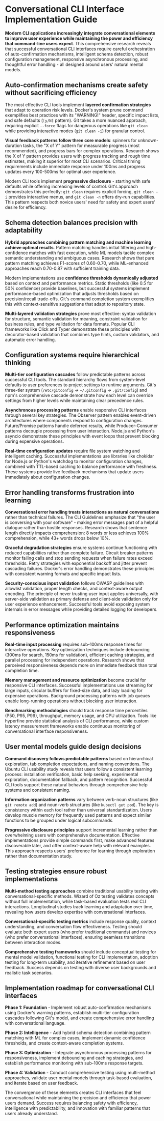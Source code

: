 # Conversational CLI Interface Implementation Guide

**Modern CLI applications increasingly integrate conversational elements to improve user experience while maintaining the power and efficiency that command-line users expect**. This comprehensive research reveals that successful conversational CLI interfaces require careful orchestration of auto-confirmation mechanisms, intelligent schema detection, robust configuration management, responsive asynchronous processing, and thoughtful error handling - all designed around users' natural mental models.

## Auto-confirmation mechanisms create safety without sacrificing efficiency

The most effective CLI tools implement **layered confirmation strategies** that adapt to operation risk levels. Docker's system prune command exemplifies best practices with its "WARNING!" header, specific impact lists, and safe defaults (`[y/N]` pattern). Git takes a more nuanced approach, requiring explicit `--force` flags for dangerous operations like `git clean` while providing interactive modes (`git clean -i`) for granular control.

**Visual feedback patterns follow three core models**: spinners for unknown-duration tasks, the "X of Y" pattern for measurable progress (most recommended), and progress bars for complex operations. Research shows the X of Y pattern provides users with progress tracking and rough time estimates, making it superior for most CLI scenarios. Critical timing requirements include immediate response under 100ms and progress updates every 100-500ms for optimal user experience.

Modern CLI tools implement **progressive disclosure** - starting with safe defaults while offering increasing levels of control. Git's approach demonstrates this perfectly: `git clean` requires explicit forcing, `git clean -i` provides interactive menus, and `git clean -n` offers dry-run capabilities. This pattern respects both novice users' need for safety and expert users' desire for efficiency.

## Schema detection balances precision with adaptability

**Hybrid approaches combining pattern matching and machine learning achieve optimal results**. Pattern matching handles initial filtering and high-confidence matches with fast execution, while ML models tackle complex semantic understanding and ambiguous cases. Research shows that pure pattern matching achieves F1-scores of 0.60-0.70, while ML-enhanced approaches reach 0.70-0.87 with sufficient training data.

Modern implementations use **confidence thresholds dynamically adjusted** based on context and performance metrics. Static thresholds (like 0.5 for 50% confidence) provide baselines, but successful systems implement performance-based optimization that adjusts thresholds based on precision/recall trade-offs. Git's command completion system exemplifies this with context-sensitive suggestions that adapt to repository state.

**Multi-layered validation strategies** prove most effective: syntax validation for structure, semantic validation for meaning, constraint validation for business rules, and type validation for data formats. Popular CLI frameworks like Click and Typer demonstrate these principles with decorator-based validation that combines type hints, custom validators, and automatic error handling.

## Configuration systems require hierarchical thinking

**Multi-tier configuration cascades** follow predictable patterns across successful CLI tools. The standard hierarchy flows from system-level defaults to user preferences to project settings to runtime arguments. Git's three-tier system (`/etc/gitconfig` → `~/.gitconfig` → `.git/config`) and npm's comprehensive cascade demonstrate how each level can override settings from higher levels while maintaining clear precedence rules.

**Asynchronous processing patterns** enable responsive CLI interfaces through several key strategies. The Observer pattern enables event-driven architectures where components respond to configuration changes. Future/Promise patterns handle deferred results, while Producer-Consumer patterns decouple processing from user interaction. Node.js and Python's asyncio demonstrate these principles with event loops that prevent blocking during expensive operations.

**Real-time configuration updates** require file system watching and intelligent caching. Successful implementations use libraries like chokidar for Node.js or Python's watchdog to monitor configuration changes, combined with TTL-based caching to balance performance with freshness. These systems provide live feedback mechanisms that update users immediately about configuration changes.

## Error handling transforms frustration into learning

**Conversational error handling treats interactions as natural conversations** rather than technical failures. The CLI Guidelines emphasize that "the user is conversing with your software" - making error messages part of a helpful dialogue rather than hostile responses. Research shows that sentence length directly impacts comprehension: 8 words or less achieves 100% comprehension, while 43+ words drops below 10%.

**Graceful degradation strategies** ensure systems continue functioning with reduced capabilities rather than complete failure. Circuit breaker patterns monitor failing calls and stop sending requests when failure rates exceed thresholds. Retry strategies with exponential backoff and jitter prevent cascading failures. Docker's error handling demonstrates these principles with consistent warning formats and specific impact lists.

**Security-conscious input validation** follows OWASP guidelines with allowlist validation, proper length checks, and context-aware output encoding. The principle of never trusting user input applies universally, with server-side validation as primary defense and client-side validation only for user experience enhancement. Successful tools avoid exposing system internals in error messages while providing detailed logging for developers.

## Performance optimization maintains responsiveness

**Real-time input processing** requires sub-100ms response times for interactive operations. Key optimization techniques include debouncing (300ms for search, 150ms for validation), efficient caching strategies, and parallel processing for independent operations. Research shows that perceived responsiveness depends more on immediate feedback than total completion time.

**Memory management and resource optimization** become crucial for responsive CLI interfaces. Successful implementations use streaming for large inputs, circular buffers for fixed-size data, and lazy loading for expensive operations. Background processing patterns with job queues enable long-running operations without blocking user interaction.

**Benchmarking methodologies** should track response time percentiles (P50, P95, P99), throughput, memory usage, and CPU utilization. Tools like hyperfine provide statistical analysis of CLI performance, while custom latency measurement frameworks enable continuous monitoring of conversational interface responsiveness.

## User mental models guide design decisions

**Command discovery follows predictable patterns** based on hierarchical exploration, tab completion expectations, and naming conventions. The Ubuntu CLI usability study reveals that users follow a consistent learning process: installation verification, basic help seeking, experimental exploration, documentation fallback, and pattern recognition. Successful CLI tools support these natural behaviors through comprehensive help systems and consistent naming.

**Information organization patterns** vary between verb-noun structures (like `git remote add`) and noun-verb structures (like `kubectl get pod`). The key is consistency within each tool rather than universal standardization. Users develop muscle memory for frequently used patterns and expect similar functions to be grouped under logical subcommands.

**Progressive disclosure principles** support incremental learning rather than overwhelming users with comprehensive documentation. Effective implementations provide simple commands first, make advanced features discoverable later, and offer context-aware help with relevant examples. This approach respects users' preference for learning through exploration rather than documentation study.

## Testing strategies ensure robust implementations

**Multi-method testing approaches** combine traditional usability testing with conversational-specific methods. Wizard of Oz testing validates concepts without full implementation, while task-based evaluation tests real CLI interactions. Longitudinal studies track learning and adaptation over time, revealing how users develop expertise with conversational interfaces.

**Conversational-specific testing metrics** include response quality, context understanding, and conversation flow effectiveness. Testing should evaluate both expert users (who prefer traditional commands) and novices (who prefer conversational interfaces), ensuring seamless transitions between interaction modes.

**Comprehensive testing frameworks** should include conceptual testing for mental model validation, functional testing for CLI implementation, adoption testing for long-term usability, and iterative refinement based on user feedback. Success depends on testing with diverse user backgrounds and realistic task scenarios.

## Implementation roadmap for conversational CLI interfaces

**Phase 1: Foundation** - Implement robust auto-confirmation mechanisms using Docker's warning patterns, establish multi-tier configuration cascades following Git's model, and create comprehensive error handling with conversational language.

**Phase 2: Intelligence** - Add hybrid schema detection combining pattern matching with ML for complex cases, implement dynamic confidence thresholds, and create context-aware completion systems.

**Phase 3: Optimization** - Integrate asynchronous processing patterns for responsiveness, implement debouncing and caching strategies, and establish performance monitoring with sub-100ms response targets.

**Phase 4: Validation** - Conduct comprehensive testing using multi-method approaches, validate user mental models through task-based evaluation, and iterate based on user feedback.

The convergence of these elements creates CLI interfaces that feel conversational while maintaining the precision and efficiency that power users demand. Success requires balancing safety with efficiency, intelligence with predictability, and innovation with familiar patterns that users already understand.
